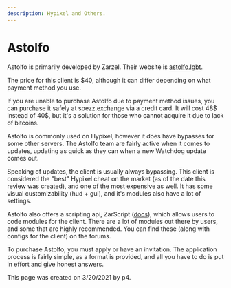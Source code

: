```yaml
---
description: Hypixel and Others.
---
```


# Astolfo

Astolfo is primarily developed by Zarzel. Their website is [astolfo.lgbt](https://astolfo.lgbt/).

The price for this client is $40, although it can differ depending on what payment method you use.

If you are unable to purchase Astolfo due to payment method issues, you can purchase it safely at spezz.exchange via a credit card. It will cost 48$ instead of 40$, but it's a solution for those who cannot acquire it due to lack of bitcoins.

Astolfo is commonly used on Hypixel, however it does have bypasses for some other servers. The Astolfo team are fairly active when it comes to updates, updating as quick as they can when a new Watchdog update comes out.

Speaking of updates, the client is usually always bypassing. This client is considered the "best" Hypixel cheat on the market \(as of the date this review was created\), and one of the most expensive as well. It has some visual customizability \(hud + gui\), and it's modules also have a lot of settings.

Astolfo also offers a scripting api, ZarScript \([docs](https://github.com/antja03/zarscript-docs)\), which allows users to code modules for the client. There are a lot of modules out there by users, and some that are highly recommended. You can find these \(along with configs for the client\) on the forums.

To purchase Astolfo, you must apply or have an invitation. The application process is fairly simple, as a format is provided, and all you have to do is put in effort and give honest answers.

This page was created on 3/20/2021 by p4.[  
](https://minecraftclients.gitbook.io/minecraftclients-faq/blatant-clients/premium/zeroday)

